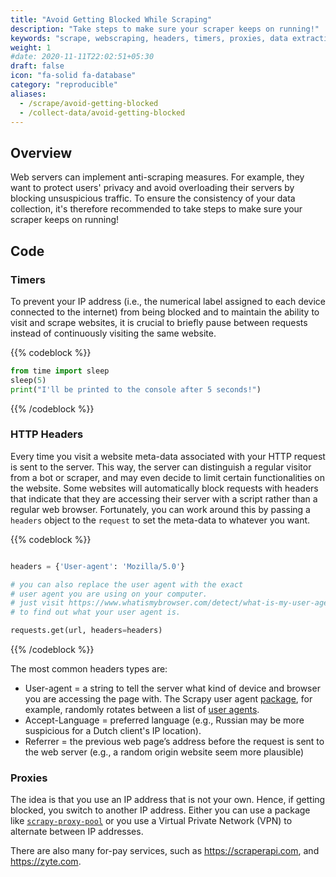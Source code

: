 ```yaml
---
title: "Avoid Getting Blocked While Scraping"
description: "Take steps to make sure your scraper keeps on running!"
keywords: "scrape, webscraping, headers, timers, proxies, data extraction, anti-scraping measures"
weight: 1
#date: 2020-11-11T22:02:51+05:30
draft: false
icon: "fa-solid fa-database"
category: "reproducible"
aliases:
  - /scrape/avoid-getting-blocked
  - /collect-data/avoid-getting-blocked
---
```


## Overview
Web servers can implement anti-scraping measures. For example, they want to protect users' privacy and avoid overloading their servers by blocking unsuspicious traffic. To ensure the consistency of your data collection, it's therefore recommended to take steps to make sure your scraper keeps on running!

## Code

### Timers
To prevent your IP address (i.e., the numerical label assigned to each device connected to the internet) from being blocked and to maintain the ability to visit and scrape websites, it is crucial to briefly pause between requests instead of continuously visiting the same website.

{{% codeblock %}}
```Python
from time import sleep
sleep(5)
print("I'll be printed to the console after 5 seconds!")
```
{{% /codeblock %}}


### HTTP Headers
Every time you visit a website meta-data associated with your HTTP request is sent to the server. This way, the server can distinguish a regular visitor from a bot or scraper, and may even decide to limit certain functionalities on the website. Some websites will automatically block requests with headers that indicate that they are accessing their server with a script rather than a regular web browser. Fortunately, you can work around this by passing a `headers` object to the `request` to set the meta-data to whatever you want.

{{% codeblock %}}
```Python

headers = {'User-agent': 'Mozilla/5.0'}

# you can also replace the user agent with the exact
# user agent you are using on your computer.
# just visit https://www.whatismybrowser.com/detect/what-is-my-user-agent/
# to find out what your user agent is.

requests.get(url, headers=headers)
```
{{% /codeblock %}}

The most common headers types are:
* User-agent =  a string to tell the server what kind of device and browser you are accessing the page with. The Scrapy user agent [package](https://pypi.org/project/scrapy-user-agents/), for example, randomly rotates between a list of [user agents](https://developers.whatismybrowser.com/useragents/explore/software_name/googlebot/).
* Accept-Language = preferred language (e.g., Russian may be more suspicious for a Dutch client's IP location).
* Referrer = the previous web page’s address before the request is sent to the web server (e.g., a random origin website seem more plausible)


### Proxies
The idea is that you use an IP address that is not your own. Hence, if getting blocked, you switch to another IP address. Either you can use a package like [`scrapy-proxy-pool`](https://github.com/rejoiceinhope/scrapy-proxy-pool) or you use a Virtual Private Network (VPN) to alternate between IP addresses.

There are also many for-pay services, such as https://scraperapi.com, and https://zyte.com.
